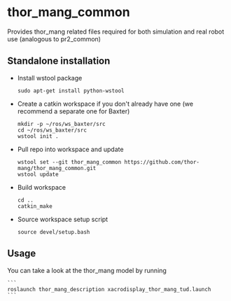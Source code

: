 # thor_mang_common
Provides thor_mang related files required for both simulation and real robot use (analogous to pr2_common)


## Standalone installation


* Install wstool package

    ```
    sudo apt-get install python-wstool
    ```
    
* Create a catkin workspace if you don't already have one (we recommend a separate one for Baxter)

    ```
    mkdir -p ~/ros/ws_baxter/src
    cd ~/ros/ws_baxter/src
    wstool init .
    ```
* Pull repo into workspace and update

    ```
    wstool set --git thor_mang_common https://github.com/thor-mang/thor_mang_common.git
    wstool update
    ```
* Build workspace

    ```
    cd ..
    catkin_make
    ```
* Source workspace setup script

    ```
    source devel/setup.bash
    ```
    
## Usage

You can take a look at the thor_mang model by running

    ```
    roslaunch thor_mang_description xacrodisplay_thor_mang_tud.launch
    ```
